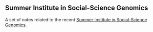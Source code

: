## Summer Institute in Social-Science Genomics

A set of notes related to the recent [Summer Institute in Social-Science Genomics](https://www.rsfgenomicsschool.com/materials).
